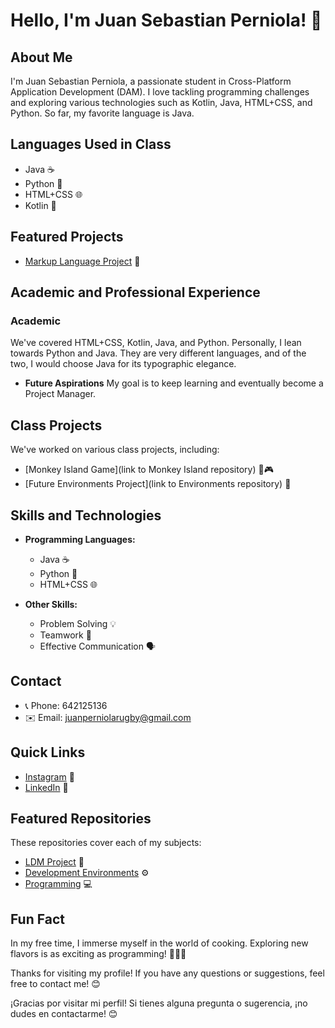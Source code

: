 # Hello, I'm Juan Sebastian Perniola! 👋

## About Me
I'm Juan Sebastian Perniola, a passionate student in Cross-Platform Application Development (DAM). I love tackling programming challenges and exploring various technologies such as Kotlin, Java, HTML+CSS, and Python. So far, my favorite language is Java.

## Languages Used in Class
- Java ☕
- Python 🐍
- HTML+CSS 🌐
- Kotlin 🚀

## Featured Projects
- [Markup Language Project](https://github.com/JSebastian123/LDM/tree/main/Act20) 📄

## Academic and Professional Experience
### Academic
We've covered HTML+CSS, Kotlin, Java, and Python. Personally, I lean towards Python and Java. They are very different languages, and of the two, I would choose Java for its typographic elegance.

- **Future Aspirations**
  My goal is to keep learning and eventually become a Project Manager.

## Class Projects
We've worked on various class projects, including:
- [Monkey Island Game](link to Monkey Island repository) 🐒🎮
- [Future Environments Project](link to Environments repository) 🚀

## Skills and Technologies
- **Programming Languages:**
  - Java ☕
  - Python 🐍
  - HTML+CSS 🌐

- **Other Skills:**
  - Problem Solving 💡
  - Teamwork 🤝
  - Effective Communication 🗣️

## Contact
- 📞 Phone: 642125136
- ✉️ Email: juanperniolarugby@gmail.com

## Quick Links
- [Instagram](https://www.instagram.com/juan_perniola) 📸
- [LinkedIn](https://www.linkedin.com/in/juan-sebastian-perniola-55619a156/) 🔗

## Featured Repositories
These repositories cover each of my subjects:
- [LDM Project](https://github.com/JSebastian123/LDM.git) 📁
- [Development Environments](https://github.com/JSebastian123/EntornosDeDesarrollo.git) ⚙️
- [Programming](https://github.com/JSebastian123/programacion.git) 💻

## Fun Fact
In my free time, I immerse myself in the world of cooking. Exploring new flavors is as exciting as programming! 🍳👨‍🍳

Thanks for visiting my profile! If you have any questions or suggestions, feel free to contact me! 😊


¡Gracias por visitar mi perfil! Si tienes alguna pregunta o sugerencia, ¡no dudes en contactarme! 😊
